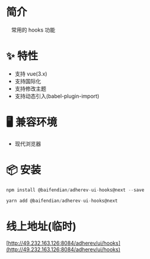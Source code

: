 # 简介
&ensp;&ensp;常用的 hooks 功能

# ✨ 特性
- 支持 vue(3.x)
- 支持国际化
- 支持修改主题
- 支持动态引入(babel-plugin-import)

# 🖥 兼容环境
- 现代浏览器

# 📦 安装
```javascript
npm install @baifendian/adherev-ui-hooks@next --save
```

```javascript
yarn add @baifendian/adherev-ui-hooks@next
```

# 线上地址(临时)
[http://49.232.163.126:8084/adherev/ui/hooks](http://49.232.163.126:8084/adherev/ui/hooks)

